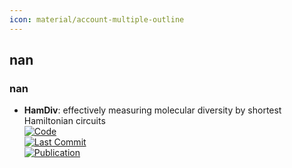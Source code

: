 ```yaml
---
icon: material/account-multiple-outline
---
```



## **nan**
### **nan**
- **HamDiv**: effectively measuring molecular diversity by shortest Hamiltonian circuits  
	[![Code](https://img.shields.io/github/stars/HXYfighter/HamDiv?style=for-the-badge&logo=github)](https://github.com/HXYfighter/HamDiv)  
	[![Last Commit](https://img.shields.io/github/last-commit/HXYfighter/HamDiv?style=for-the-badge&logo=github)](https://github.com/HXYfighter/HamDiv)  
	[![Publication](https://img.shields.io/badge/Publication-Citations:0-blue?style=for-the-badge&logo=bookstack)](https://doi.org/10.1186/s13321-024-00883-4)  
